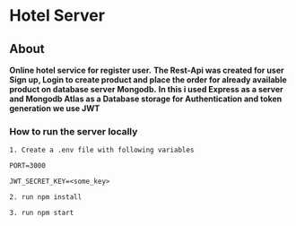 # Hotel Server

## About
**Online hotel service for register user.**
**The Rest-Api was created for user Sign up, Login to create product and place the order for already available product on database server Mongodb.**
**In this i used Express as a server and Mongodb Atlas as a Database storage for Authentication and token generation we use JWT**

### How to run the server locally
`1. Create a .env file with following variables`

``PORT=3000``

``JWT_SECRET_KEY=<some_key>``

```2. run npm install```

```3. run npm start```
